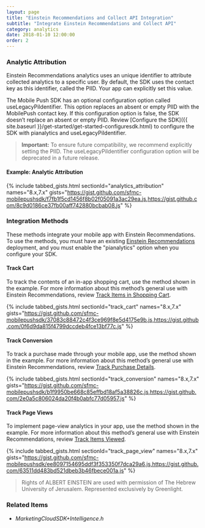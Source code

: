 ```yaml
---
layout: page
title: "Einstein Recommendations and Collect API Integration"
subtitle: "Integrate Einstein Recommendations and Collect API"
category: analytics
date: 2018-01-10 12:00:00
order: 2
---
```


### Analytic Attribution

Einstein Recommendations analytics uses an unique identifier to attribute collected analytics to a specific user. By default, the SDK uses the contact key as this identifier, called the PIID. Your app can explicitly set this value.

The Mobile Push SDK has an optional configuration option called useLegacyPiIdentifier. This option replaces an absent or empty PIID with the MobilePush contact key. If this configuration option is false, the SDK doesn’t replace an absent or empty PIID. Review [Configure the SDK]({{ site.baseurl }}/get-started/get-started-configuresdk.html) to configure the SDK with pianalytics and useLegacyPiIdentifier.

> **Important:** To ensure future compatibility, we recommend explicitly setting the PIID. The useLegacyPiIdentifier configuration option will be deprecated in a future release.

#### Example: Analytic Attribution

{% include tabbed_gists.html sectionId="analytics_attribution" names="8.x,7.x" gists="https://gist.github.com/sfmc-mobilepushsdk/f7fb1f5cd1456f8b02f05091a3ac29ea.js,https://gist.github.com/8c9d0186ce37fb00aff742880bcbab08.js" %}

### Integration Methods

These methods integrate your mobile app with Einstein Recommendations. To use the methods, you must have an existing [Einstein Recommendations](http://help.marketingcloud.com/en/documentation/personalization_builder) deployment, and you must enable the "pianalytics" option when you configure your SDK.

#### Track Cart

To track the contents of an in-app shopping cart, use the method shown in the example. For more information about this method’s general use with Einstein Recommendations, review [Track Items in Shopping Cart](https://help.salesforce.com/articleView?id=mc_ctc_track_cart.htm&type=5).

{% include tabbed_gists.html sectionId="track_cart" names="8.x,7.x" gists="https://gist.github.com/sfmc-mobilepushsdk/37083c88472c4f3ce969f8e5d4175e9b.js,https://gist.github.com/0f6d9da815f4799dccdeb4fce13bf77c.js" %}

#### Track Conversion

To track a purchase made through your mobile app, use the method shown in the example. For more information about this method’s general use with Einstein Recommendations, review [Track Purchase Details](https://help.salesforce.com/articleView?id=mc_ctc_track_conversion.htm&type=5).

{% include tabbed_gists.html sectionId="track_conversion" names="8.x,7.x" gists="https://gist.github.com/sfmc-mobilepushsdk/b1f9950be668c85effbd18af5a38826c.js,https://gist.github.com/2e0a5c806024da20f4b0abfc77d05957.js" %}

#### Track Page Views

To implement page-view analytics in your app, use the method shown in the example. For more information about this method’s general use with Einstein Recommendations, review [Track Items Viewed](https://help.salesforce.com/articleView?id=mc_ctc_track_page_view.htm&type=5).

{% include tabbed_gists.html sectionId="track_page_view" names="8.x,7.x" gists="https://gist.github.com/sfmc-mobilepushsdk/ee8097154695ddf3f353350f7dca29a6.js,https://gist.github.com/63511dd483bd521dbeb3b46fbece001a.js" %}

> Rights of ALBERT EINSTEIN are used with permission of The Hebrew University of Jerusalem. Represented exclusively by Greenlight.

### Related Items
* _MarketingCloudSDK+Intelligence.h_
